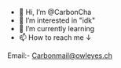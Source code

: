 - 👋 Hi, I’m @CarbonCha
- 👀 I’m interested in "idk"
- 🌱 I’m currently learning
- 📫 How to reach me ↓
                     









           
Email:- Carbonmail@owleyes.ch


